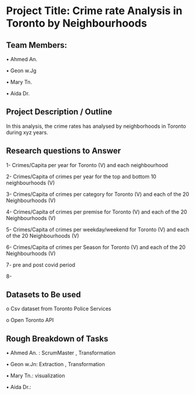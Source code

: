 
# Project Title: Crime rate Analysis in Toronto by Neighbourhoods 

## Team Members:

•	Ahmed An.

•	Geon w.Jg

•	Mary Tn.

•	Aida Dr.

##	Project Description / Outline

In this analysis, the crime rates has analysed by neighborhoods in Toronto during xyz years. 

## Research questions to Answer

1- Crimes/Capita per year for Toronto (V) and each neighbourhood

2- Crimes/Capita of crimes per year for the top and bottom 10 neighbourhoods (V)

3- Crimes/Capita of crimes per category for Toronto (V) and each of the 20 Neighbourhoods (V)

4- Crimes/Capita of crimes per premise for Toronto (V) and each of the 20 Neighbourhoods (V)

5- Crimes/Capita of crimes per weekday/weekend for Toronto (V) and each of the 20 Neighbourhoods (V)

6- Crimes/Capita of crimes per Season for Toronto (V) and each of the 20 Neighbourhoods (V)

7- pre and post covid period

8- 


##	Datasets to Be used

o	Csv dataset from Toronto Police Services

o	Open Toronto API

## Rough Breakdown of Tasks

•	Ahmed An. : ScrumMaster , Transformation

•	Geon w.Jn: Extraction , Transformation

•	Mary Tn.: visualization

•	Aida Dr.:


